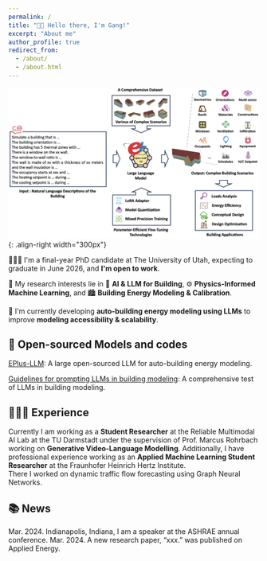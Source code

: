 ```yaml
---
permalink: /
title: "👋🏼 Hello there, I'm Gang!"
excerpt: "About me"
author_profile: true
redirect_from: 
  - /about/
  - /about.html
---
```





![Illustration of AI in building](/images/graphic.png){: .align-right width="300px"}

🧏🏻‍♂️ I'm a final-year PhD candidate at The University of Utah, expecting to graduate in June 2026, and **I'm open to work**.

🔬 My research interests lie in 🤖 **AI & LLM for Building**, ⚙️ **Physics-Informed Machine Learning**, and 🏙 **Building Energy Modeling & Calibration**.

📌 I'm currently developing **auto-building energy modeling using LLMs** to improve **modeling accessibility & scalability**.

## 🤖 Open-sourced Models and codes
[EPlus-LLM](https://github.com/Arena-Rosnav): A large open-sourced LLM for auto-building energy modeling.

[Guidelines for prompting LLMs in building modeling](https://sudo-boris.github.io/publication/2022-Arena-Bench): A comprehensive test of LLMs in building modeling.

## 👨🏻‍🔬 Experience
Currently I am working as a **Student Researcher** at the Reliable Multimodal AI Lab at the TU Darmstadt under the supervision of Prof. Marcus Rohrbach working on **Generative Video-Language Modelling**.
Additionally, I have professional experience working as an **Applied Machine Learning Student Researcher** at the Fraunhofer Heinrich Hertz Institute. \
There I worked on dynamic traffic flow forecasting using Graph Neural Networks.

## 📚 News
Mar. 2024. Indianapolis, Indiana, I am a speaker at the ASHRAE annual conference. 
Mar. 2024. A new research paper, “xxx.” was published on Applied Energy.
